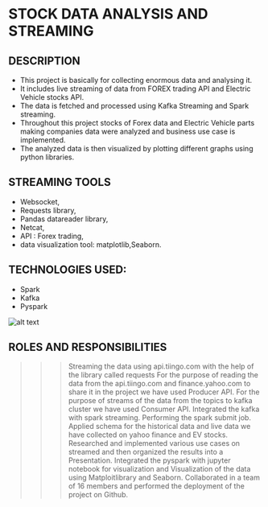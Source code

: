 # STOCK DATA ANALYSIS AND STREAMING

## DESCRIPTION
* This project is basically for collecting  enormous data and analysing it. 
* It includes live streaming of data from FOREX trading API and Electric Vehicle stocks API. 
* The data is fetched and processed using Kafka Streaming and Spark streaming.
* Throughout this project stocks of Forex data and Electric Vehicle parts making companies data were analyzed and business use case is implemented. 
* The analyzed data is then visualized by plotting different graphs using python libraries.


## STREAMING TOOLS
* Websocket,
* Requests library,
* Pandas datareader library,
* Netcat,
* API : Forex trading,
* data visualization tool: matplotlib,Seaborn.


## TECHNOLOGIES USED:
* Spark
* Kafka
* Pyspark


![alt text](https://databricks.com/wp-content/uploads/2015/03/Screen-Shot-2015-03-29-at-10.11.42-PM.png)

## ROLES AND RESPONSIBILITIES
>>>Streaming the data using api.tiingo.com with the help of the library called requests
>>>For the purpose of reading the data from the api.tiingo.com and finance.yahoo.com to share it in the project we have used Producer API.
>>>For the purpose of streams of the data from the topics to kafka cluster we have used Consumer API.
>>>Integrated the kafka with spark streaming.
>>>Performing the spark submit job.
>>>Applied schema for the historical data and live data we have collected on yahoo finance and EV stocks.
>>>Researched and implemented various use cases on streamed and then organized the results into a Presentation.
>>>Integrated the pyspark with jupyter notebook for visualization and Visualization of the data using Matploitlibrary and Seaborn.
>>>Collaborated in a team of 16 members  and performed the deployment of the project on Github.


